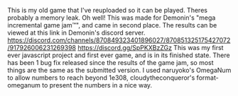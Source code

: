 This is my old game that I've reuploaded so it can be played.
Theres probably a memory leak. Oh well!
This was made for Demonin's "mega incremental game jam™️", and came in second place. The results can be viewed at this link in Demonin's discord server. https://discord.com/channels/870849323401896027/870851325175427072/917926006231269398 https://discord.gg/SpPKXBzZGz
This was my first ever javascript project and first ever game, and is in its finished state.
There has been 1 bug fix released since the results of the game jam, so most things are the same as the submitted version.
I used naruyoko's OmegaNum to allow numbers to reach beyond 1e308, cloudytheconqueror's format-omeganum to present the numbers in a nice way.

